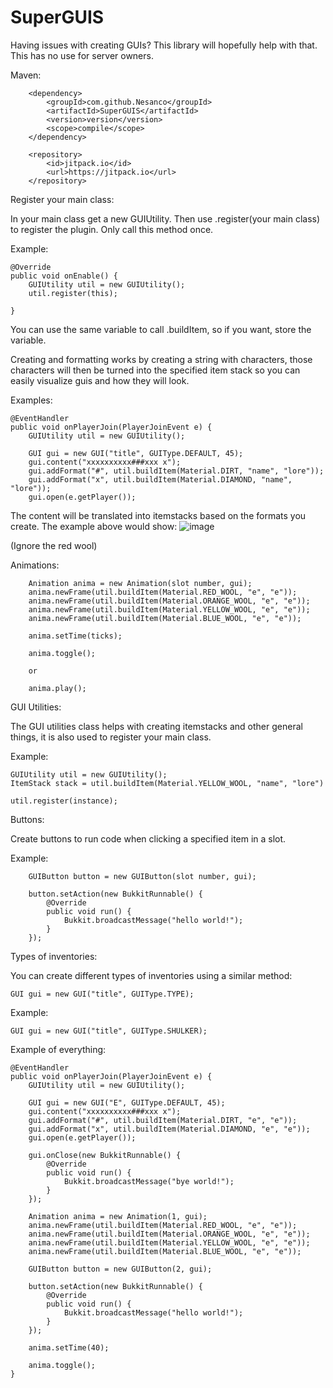 # SuperGUIS
Having issues with creating GUIs? This library will hopefully help with that.
This has no use for server owners.

Maven:
        
        <dependency>
            <groupId>com.github.Nesanco</groupId>
            <artifactId>SuperGUIS</artifactId>
            <version>version</version>
            <scope>compile</scope>
        </dependency>
        
        <repository>
            <id>jitpack.io</id>
            <url>https://jitpack.io</url>
        </repository>
        
Register your main class:

In your main class get a new GUIUtility. Then use .register(your main class) to register the plugin.
Only call this method once.

Example:

    @Override
    public void onEnable() {
        GUIUtility util = new GUIUtility();
        util.register(this);

    }
    
You can use the same variable to call .buildItem, so if you want, store the variable.

Creating and formatting works by creating a string with characters, those characters will then be turned into the specified item stack so you can easily
visualize guis and how they will look.
        
Examples:

    @EventHandler
    public void onPlayerJoin(PlayerJoinEvent e) {
        GUIUtility util = new GUIUtility();

        GUI gui = new GUI("title", GUIType.DEFAULT, 45);
        gui.content("xxxxxxxxxx###xxx x");
        gui.addFormat("#", util.buildItem(Material.DIRT, "name", "lore"));
        gui.addFormat("x", util.buildItem(Material.DIAMOND, "name", "lore"));
        gui.open(e.getPlayer());
    
The content will be translated into itemstacks based on the formats you create.
The example above would show:
![image](https://user-images.githubusercontent.com/80917510/185811314-692a4622-29f2-4157-a8a8-d259a34109b0.png)

(Ignore the red wool)
    
Animations:

        Animation anima = new Animation(slot number, gui);
        anima.newFrame(util.buildItem(Material.RED_WOOL, "e", "e"));
        anima.newFrame(util.buildItem(Material.ORANGE_WOOL, "e", "e"));
        anima.newFrame(util.buildItem(Material.YELLOW_WOOL, "e", "e"));
        anima.newFrame(util.buildItem(Material.BLUE_WOOL, "e", "e"));

        anima.setTime(ticks);

        anima.toggle();
        
        or
        
        anima.play();
        
GUI Utilities:

The GUI utilities class helps with creating itemstacks and other general things, it is also used to register your main class.

Example:

    GUIUtility util = new GUIUtility(); 
    ItemStack stack = util.buildItem(Material.YELLOW_WOOL, "name", "lore")
    
    util.register(instance);
    
Buttons:

Create buttons to run code when clicking a specified item in a slot.

Example:

        GUIButton button = new GUIButton(slot number, gui);

        button.setAction(new BukkitRunnable() {
            @Override
            public void run() {
                Bukkit.broadcastMessage("hello world!");
            }
        });
        
Types of inventories:

You can create different types of inventories using a similar method:

    GUI gui = new GUI("title", GUIType.TYPE);
    
Example:
    
    GUI gui = new GUI("title", GUIType.SHULKER);
    
Example of everything:

    @EventHandler
    public void onPlayerJoin(PlayerJoinEvent e) {
        GUIUtility util = new GUIUtility();

        GUI gui = new GUI("E", GUIType.DEFAULT, 45);
        gui.content("xxxxxxxxxx###xxx x");
        gui.addFormat("#", util.buildItem(Material.DIRT, "e", "e"));
        gui.addFormat("x", util.buildItem(Material.DIAMOND, "e", "e"));
        gui.open(e.getPlayer());

        gui.onClose(new BukkitRunnable() {
            @Override
            public void run() {
                Bukkit.broadcastMessage("bye world!");
            }
        });

        Animation anima = new Animation(1, gui);
        anima.newFrame(util.buildItem(Material.RED_WOOL, "e", "e"));
        anima.newFrame(util.buildItem(Material.ORANGE_WOOL, "e", "e"));
        anima.newFrame(util.buildItem(Material.YELLOW_WOOL, "e", "e"));
        anima.newFrame(util.buildItem(Material.BLUE_WOOL, "e", "e"));

        GUIButton button = new GUIButton(2, gui);

        button.setAction(new BukkitRunnable() {
            @Override
            public void run() {
                Bukkit.broadcastMessage("hello world!");
            }
        });

        anima.setTime(40);

        anima.toggle();
    }
